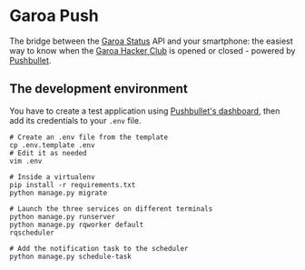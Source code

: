 Garoa Push
==========

The bridge between the [Garoa Status][garoa-status] API and your smartphone: the easiest way to know when the [Garoa Hacker Club][garoa] is opened or closed - powered by [Pushbullet][pushbullet].

## The development environment

You have to create a test application using [Pushbullet's dashboard][pushbullet-createapp], then add its credentials to your `.env` file.

    # Create an .env file from the template
    cp .env.template .env
    # Edit it as needed
    vim .env

    # Inside a virtualenv
    pip install -r requirements.txt
    python manage.py migrate

    # Launch the three services on different terminals
    python manage.py runserver
    python manage.py rqworker default
    rqscheduler

    # Add the notification task to the scheduler
    python manage.py schedule-task

[garoa]: https://garoa.net.br/
[garoa-status]: http://status.garoa.net.br/
[pushbullet]: https://www.pushbullet.com/
[pushbullet-createapp]: https://www.pushbullet.com/create-client
